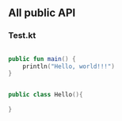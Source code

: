 ## All public API 

### Test.kt



```kotlin

public fun main() {
    println("Hello, world!!!")
}
```




```kotlin

public class Hello(){
    
}
```


